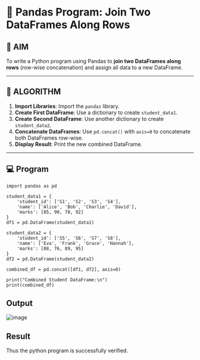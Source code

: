 # 🧪 Pandas Program: Join Two DataFrames Along Rows

## 🎯 AIM

To write a Python program using Pandas to **join two DataFrames along rows** (row-wise concatenation) and assign all data to a new DataFrame.

---

## 🧠 ALGORITHM

1. **Import Libraries**: Import the `pandas` library.
2. **Create First DataFrame**: Use a dictionary to create `student_data1`.
3. **Create Second DataFrame**: Use another dictionary to create `student_data2`.
4. **Concatenate DataFrames**: Use `pd.concat()` with `axis=0` to concatenate both DataFrames row-wise.
5. **Display Result**: Print the new combined DataFrame.

---

## 💻 Program
```
import pandas as pd

student_data1 = {
    'student_id': ['S1', 'S2', 'S3', 'S4'],
    'name': ['Alice', 'Bob', 'Charlie', 'David'],
    'marks': [85, 90, 78, 92]
}
df1 = pd.DataFrame(student_data1)

student_data2 = {
    'student_id': ['S5', 'S6', 'S7', 'S8'],
    'name': ['Eva', 'Frank', 'Grace', 'Hannah'],
    'marks': [88, 76, 89, 95]
}
df2 = pd.DataFrame(student_data2)

combined_df = pd.concat([df1, df2], axis=0)

print("Combined Student DataFrame:\n")
print(combined_df)

```

## Output

![image](https://github.com/user-attachments/assets/8bd5c97a-7e0d-4d51-ab18-a3f352755c24)

## Result
Thus the python program is successfully verified.
